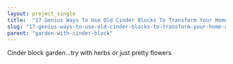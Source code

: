 ```yaml
---
layout: project_single
title:  "17 Genius Ways To Use Old Cinder Blocks To Transform Your Home And Backyard"
slug: "17-genius-ways-to-use-old-cinder-blocks-to-transform-your-home-and-backyard"
parent: "garden-with-cinder-block"
---
```

Cinder block garden...try with herbs or just pretty flowers